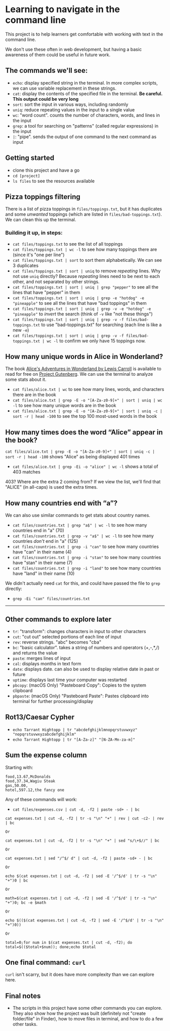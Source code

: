 # Learning to navigate in the command line

This project is to help learners get comfortable with working with text in the command line.

We don't use these often in web development, but having a basic awareness of them could be useful in future work.

## The commands we'll see:

- `echo`: display specified string in the terminal. In more complex scripts, we can use variable replacement in these strings.
- `cat`: display the contents of the specified file in the terminal. **Be careful. This output could be very long**
- `sort`: sort the input in various ways, including randomly
- `uniq`: reduce repeating values in the input to a single value
- `wc`: "word count". counts the number of characters, words, and lines in the input
- `grep`: a tool for searching on "patterns" (called regular expressions) in the input
- `|`: "pipe". sends the output of one command to the next command as input

## Getting started

- clone this project and have a go
- `cd [project]`
- `ls files` to see the resources available

## Pizza toppings filtering

There is a list of pizza toppings in `files/toppings.txt`, but it has duplicates and some _unwanted_ toppings (which are listed in `files/bad-toppings.txt`). We can clean this up the terminal.

### Building it up, in steps:

- `cat files/toppings.txt` to see the list of all toppings
- `cat files/toppings.txt | wc -l` to see how many toppings there are (since it's "one per line")
- `cat files/toppings.txt | sort` to sort them alphabetically. We can see 3 duplicates
- `cat files/toppings.txt | sort | uniq` to remove _repeating_ lines. Why not use `uniq` directly? Because _repeating_ lines need to be next to each other, and not separated by other strings.
- `cat files/toppings.txt | sort | uniq | grep "pepper"` to see all the lines that have "pepper" in them
- `cat files/toppings.txt | sort | uniq | grep -e "hotdog" -e "pineapple"` to see all the lines that have "bad toppings" in them
- `cat files/toppings.txt | sort | uniq | grep -v -e "hotdog" -e "pineapple"` to _invert_ the search (think of `-v` like "not these things")
- `cat files/toppings.txt | sort | uniq | grep -v -f files/bad-toppings.txt` to use "bad-toppings.txt" for searching (each line is like a new `-e`)
- `cat files/toppings.txt | sort | uniq | grep -v -f files/bad-toppings.txt | wc -l` to confirm we only have 15 toppings now.

## How many unique words in Alice in Wonderland?

The book [Alice's Adventures in Wonderland by Lewis Carroll](https://www.gutenberg.org/ebooks/11) is available to read for free on [Project Gutenberg](https://www.gutenberg.org). We can use the terminal to analyze some stats about it.

- `cat files/alice.txt | wc` to see how many lines, words, and characters there are in the book
- `cat files/alice.txt | grep -E -o "[A-Za-z0-9]+" | sort | uniq | wc -l` to see how many unique words are in the book
- `cat files/alice.txt | grep -E -o "[A-Za-z0-9]+" | sort | uniq -c | sort -r | head -100` to see the top 100 most-used words in the book

## How many times does the word “Alice” appear in the book?

`cat files/alice.txt | grep -E -o "[A-Za-z0-9]+" | sort | uniq -c | sort -r | head -100` shows "Alice" as being displayed 401 times

- `cat files/alice.txt | grep -Ei -o "alice" | wc -l` shows a total of 403 matches

403? Where are the extra 2 coming from? If we view the list, we'll find that "ALICE" (in all-caps) is used the extra times.

## How many countries end with “a”?

We can also use similar commands to get stats about country names.

- `cat files/countries.txt | grep "a$" | wc -l` to see how many countries end in "a" (70)
- `cat files/countries.txt | grep -v "a$" | wc -l` to see how many countries _don't_ end in "a" (125)
- `cat files/countries.txt | grep -i "can"` to see how many countries have "can" in their name (4)
- `cat files/countries.txt | grep -i "stan"` to see how many countries have "stan" in their name (7)
- `cat files/countries.txt | grep -i "land"` to see how many countries have "land" in their name (10)

We didn't actually need `cat` for this, and could have passed the file to `grep` directly:

- `grep -Ei "can" files/countries.txt`

---

## Other commands to explore later

- `tr`: "transform": changes characters in input to other characters
- `cut`: "cut out" selected portions of each line of input
- `rev`: reverse strings. "abc" becomes "cba"
- `bc`: "basic calculator". takes a string of numbers and operators (+,-,\*,/) and returns the value
- `paste`: merges lines of input
- `cal`: displays months in text form
- `date`: displays date. can also be used to display relative date in past or future
- `uptime`: displays last time your computer was restarted
- `pbcopy`: (macOS Only) "Pasteboard Copy": Copies to the system clipboard
- `pbpaste`: (macOS Only) "Pasteboard Paste": Pastes clipboard into terminal for further processing/display

## Rot13/Caesar Cypher

- `echo Tarrant Hightopp | tr "abcdefghijklmnopqrstuvwxyz" "nopqrstuvwxyzabcdefghijklm"`
- `echo Tarrant Hightopp | tr "[A-Za-z]" "[N-ZA-Mn-za-m]"`

## Sum the expense column

Starting with:

```
food,13.67,McDonalds
food,37.34,Wagiu Steak
gas,50.00,
hotel,597.12,the fancy one
```

Any of these commands will work:

- `cat files/expenses.csv | cut -d, -f2 | paste -sd+ - | bc`

```
cat expenses.txt | cut -d, -f2 | tr -s "\n" "+" | rev | cut -c2- | rev | bc

Or

cat expenses.txt | cut -d, -f2 | tr -s "\n" "+" | sed "s/\+$//" | bc

Or

cat expenses.txt | sed "/^$/ d" | cut -d, -f2 | paste -sd+ - | bc

Or

echo $(cat expenses.txt | cut -d, -f2 | sed -E '/^$/d' | tr -s "\n" "+")0 | bc

Or

math=$(cat expenses.txt | cut -d, -f2 | sed -E '/^$/d' | tr -s "\n" "+")0; bc -e $math

Or

echo $(($(cat expenses.txt | cut -d, -f2 | sed -E '/^$/d' | tr -s "\n" "+")0))

Or

total=0;for num in $(cat expenses.txt | cut -d, -f2); do total=$(($total+$num)); done;echo $total
```

## One final command: `curl`

`curl` isn't scarry, but it does have more complexity than we can explore here.

## Final notes

- The scripts in this project have some other commands you can explore. They also show how the project was built (definitely not "create folder/file" in Finder), how to move files in terminal, and how to do a few other tasks.
